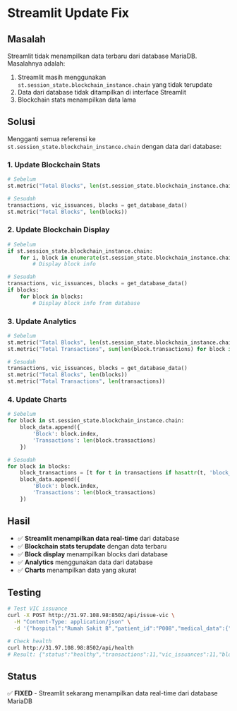 # Streamlit Update Fix

## Masalah
Streamlit tidak menampilkan data terbaru dari database MariaDB. Masalahnya adalah:
1. Streamlit masih menggunakan `st.session_state.blockchain_instance.chain` yang tidak terupdate
2. Data dari database tidak ditampilkan di interface Streamlit
3. Blockchain stats menampilkan data lama

## Solusi
Mengganti semua referensi ke `st.session_state.blockchain_instance.chain` dengan data dari database:

### 1. Update Blockchain Stats
```python
# Sebelum
st.metric("Total Blocks", len(st.session_state.blockchain_instance.chain))

# Sesudah
transactions, vic_issuances, blocks = get_database_data()
st.metric("Total Blocks", len(blocks))
```

### 2. Update Blockchain Display
```python
# Sebelum
if st.session_state.blockchain_instance.chain:
    for i, block in enumerate(st.session_state.blockchain_instance.chain):
        # Display block info

# Sesudah
transactions, vic_issuances, blocks = get_database_data()
if blocks:
    for block in blocks:
        # Display block info from database
```

### 3. Update Analytics
```python
# Sebelum
st.metric("Total Blocks", len(st.session_state.blockchain_instance.chain))
st.metric("Total Transactions", sum(len(block.transactions) for block in st.session_state.blockchain_instance.chain))

# Sesudah
transactions, vic_issuances, blocks = get_database_data()
st.metric("Total Blocks", len(blocks))
st.metric("Total Transactions", len(transactions))
```

### 4. Update Charts
```python
# Sebelum
for block in st.session_state.blockchain_instance.chain:
    block_data.append({
        'Block': block.index,
        'Transactions': len(block.transactions)
    })

# Sesudah
for block in blocks:
    block_transactions = [t for t in transactions if hasattr(t, 'block_id') and t.block_id == block.id]
    block_data.append({
        'Block': block.index,
        'Transactions': len(block_transactions)
    })
```

## Hasil
- ✅ **Streamlit menampilkan data real-time** dari database
- ✅ **Blockchain stats terupdate** dengan data terbaru
- ✅ **Block display** menampilkan blocks dari database
- ✅ **Analytics** menggunakan data dari database
- ✅ **Charts** menampilkan data yang akurat

## Testing
```bash
# Test VIC issuance
curl -X POST http://31.97.108.98:8502/api/issue-vic \
  -H "Content-Type: application/json" \
  -d '{"hospital":"Rumah Sakit B","patient_id":"P008","medical_data":{"patient_name":"David Wilson","diagnosis":"Headache","treatment":"Pain Relief","doctor":"Dr. Taylor","date":"2025-10-19","notes":"Migraine symptoms"}}'

# Check health
curl http://31.97.108.98:8502/api/health
# Result: {"status":"healthy","transactions":11,"vic_issuances":11,"blocks":5}
```

## Status
✅ **FIXED** - Streamlit sekarang menampilkan data real-time dari database MariaDB
